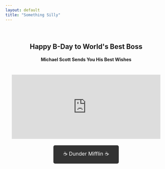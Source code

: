 ```yaml
---
layout: default
title: "Something Silly"
---
```


<div class="container" style="text-align: center; padding: 20px;">
    <h2>Happy B-Day to World's Best Boss</h2>
    <h4>Michael Scott Sends You His Best Wishes</h4>
    <iframe src="https://giphy.com/embed/cXblnKXr2BQOaYnTni" frameborder="0"
    class="giphy-embed" allowfullscreen style="width: 100%; height: 200px; margin-top: 20px;"></iframe>
    <a href="index.html" class="back-button" style="display: inline-block; margin-top: 20px; padding: 15px 30px; background-color: #333; color: #fff; text-decoration: none; border-radius: 5px; font-size: 16px;">☕ Dunder Mifflin ☕</a>
</div>